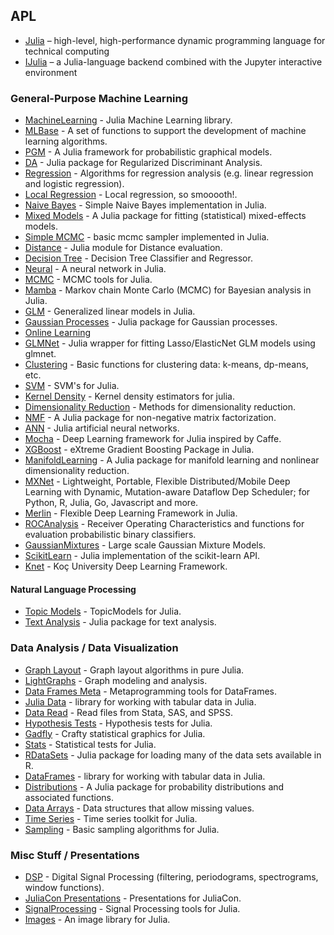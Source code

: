 ## APL

-   [Julia](http://julialang.org) – high-level, high-performance dynamic programming language for technical computing
-   [IJulia](https://github.com/JuliaLang/IJulia.jl) – a Julia-language backend combined with the Jupyter interactive environment

### General-Purpose Machine Learning

-   [MachineLearning](https://github.com/benhamner/MachineLearning.jl) - Julia Machine Learning library.
-   [MLBase](https://github.com/JuliaStats/MLBase.jl) - A set of functions to support the development of machine learning algorithms.
-   [PGM](https://github.com/JuliaStats/PGM.jl) - A Julia framework for probabilistic graphical models.
-   [DA](https://github.com/trthatcher/DiscriminantAnalysis.jl) - Julia package for Regularized Discriminant Analysis.
-   [Regression](https://github.com/lindahua/Regression.jl) - Algorithms for regression analysis (e.g. linear regression and logistic regression).
-   [Local Regression](https://github.com/JuliaStats/Loess.jl) - Local regression, so smooooth!.
-   [Naive Bayes](https://github.com/nutsiepully/NaiveBayes.jl) - Simple Naive Bayes implementation in Julia.
-   [Mixed Models](https://github.com/dmbates/MixedModels.jl) - A Julia package for fitting (statistical) mixed-effects models.
-   [Simple MCMC](https://github.com/fredo-dedup/SimpleMCMC.jl) - basic mcmc sampler implemented in Julia.
-   [Distance](https://github.com/JuliaStats/Distance.jl) - Julia module for Distance evaluation.
-   [Decision Tree](https://github.com/bensadeghi/DecisionTree.jl) - Decision Tree Classifier and Regressor.
-   [Neural](https://github.com/compressed/BackpropNeuralNet.jl) - A neural network in Julia.
-   [MCMC](https://github.com/doobwa/MCMC.jl) - MCMC tools for Julia.
-   [Mamba](https://github.com/brian-j-smith/Mamba.jl) - Markov chain Monte Carlo (MCMC) for Bayesian analysis in Julia.
-   [GLM](https://github.com/JuliaStats/GLM.jl) - Generalized linear models in Julia.
-   [Gaussian Processes](https://github.com/STOR-i/GaussianProcesses.jl) - Julia package for Gaussian processes.
-   [Online Learning](https://github.com/lendle/OnlineLearning.jl)
-   [GLMNet](https://github.com/simonster/GLMNet.jl) - Julia wrapper for fitting Lasso/ElasticNet GLM models using glmnet.
-   [Clustering](https://github.com/JuliaStats/Clustering.jl) - Basic functions for clustering data: k-means, dp-means, etc.
-   [SVM](https://github.com/JuliaStats/SVM.jl) - SVM's for Julia.
-   [Kernel Density](https://github.com/JuliaStats/KernelDensity.jl) - Kernel density estimators for julia.
-   [Dimensionality Reduction](https://github.com/JuliaStats/DimensionalityReduction.jl) - Methods for dimensionality reduction.
-   [NMF](https://github.com/JuliaStats/NMF.jl) - A Julia package for non-negative matrix factorization.
-   [ANN](https://github.com/EricChiang/ANN.jl) - Julia artificial neural networks.
-   [Mocha](https://github.com/pluskid/Mocha.jl) - Deep Learning framework for Julia inspired by Caffe.
-   [XGBoost](https://github.com/dmlc/XGBoost.jl) - eXtreme Gradient Boosting Package in Julia.
-   [ManifoldLearning](https://github.com/wildart/ManifoldLearning.jl) - A Julia package for manifold learning and nonlinear dimensionality reduction.
-   [MXNet](https://github.com/dmlc/mxnet) - Lightweight, Portable, Flexible Distributed/Mobile Deep Learning with Dynamic, Mutation-aware Dataflow Dep Scheduler; for Python, R, Julia, Go, Javascript and more.
-   [Merlin](https://github.com/hshindo/Merlin.jl) - Flexible Deep Learning Framework in Julia.
-   [ROCAnalysis](https://github.com/davidavdav/ROCAnalysis.jl) - Receiver Operating Characteristics and functions for evaluation probabilistic binary classifiers.
-   [GaussianMixtures](https://github.com/davidavdav/GaussianMixtures.jl) - Large scale Gaussian Mixture Models.
-   [ScikitLearn](https://github.com/cstjean/ScikitLearn.jl) - Julia implementation of the scikit-learn API.
-   [Knet](https://github.com/denizyuret/Knet.jl) - Koç University Deep Learning Framework.

#### Natural Language Processing

-   [Topic Models](https://github.com/slycoder/TopicModels.jl) - TopicModels for Julia.
-   [Text Analysis](https://github.com/johnmyleswhite/TextAnalysis.jl) - Julia package for text analysis.

### Data Analysis / Data Visualization

-   [Graph Layout](https://github.com/IainNZ/GraphLayout.jl) - Graph layout algorithms in pure Julia.
-   [LightGraphs](https://github.com/JuliaGraphs/LightGraphs.jl) - Graph modeling and analysis.
-   [Data Frames Meta](https://github.com/JuliaStats/DataFramesMeta.jl) - Metaprogramming tools for DataFrames.
-   [Julia Data](https://github.com/nfoti/JuliaData) - library for working with tabular data in Julia.
-   [Data Read](https://github.com/WizardMac/ReadStat.jl) - Read files from Stata, SAS, and SPSS.
-   [Hypothesis Tests](https://github.com/JuliaStats/HypothesisTests.jl) - Hypothesis tests for Julia.
-   [Gadfly](https://github.com/GiovineItalia/Gadfly.jl) - Crafty statistical graphics for Julia.
-   [Stats](https://github.com/JuliaStats/Stats.jl) - Statistical tests for Julia.
-   [RDataSets](https://github.com/johnmyleswhite/RDatasets.jl) - Julia package for loading many of the data sets available in R.
-   [DataFrames](https://github.com/JuliaStats/DataFrames.jl) - library for working with tabular data in Julia.
-   [Distributions](https://github.com/JuliaStats/Distributions.jl) - A Julia package for probability distributions and associated functions.
-   [Data Arrays](https://github.com/JuliaStats/DataArrays.jl) - Data structures that allow missing values.
-   [Time Series](https://github.com/JuliaStats/TimeSeries.jl) - Time series toolkit for Julia.
-   [Sampling](https://github.com/lindahua/Sampling.jl) - Basic sampling algorithms for Julia.

### Misc Stuff / Presentations

-   [DSP](https://github.com/JuliaDSP/DSP.jl) - Digital Signal Processing (filtering, periodograms, spectrograms, window functions).
-   [JuliaCon Presentations](https://github.com/JuliaCon/presentations) - Presentations for JuliaCon.
-   [SignalProcessing](https://github.com/davidavdav/SignalProcessing.jl) - Signal Processing tools for Julia.
-   [Images](https://github.com/JuliaImages/Images.jl) - An image library for Julia.
